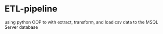 # ETL-pipeline
using python OOP to  with extract, transform, and load csv data to the MSQL Server database

